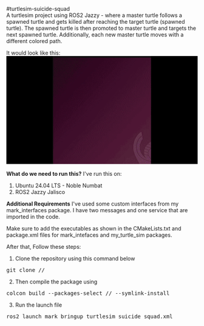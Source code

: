 #turtlesim-suicide-squad  
A turtlesim project using ROS2 Jazzy - where a master turtle follows a spawned turtle and gets killed after reaching the target turtle (spawned turtle). The spawned turtle is then promoted to master turtle and targets the next spawned turtle. Additionally, each new master turtle moves with a different colored path.

It would look like this:  
![Simulation Demo](media/Turtlesim_suicide_squad-ezgif.com-video-to-gif-converter.gif)

**What do we need to run this?**
I've run this on:
1. Ubuntu 24.04 LTS - Noble Numbat
2. ROS2 Jazzy Jalisco

**Additional Requirements**
I've used some custom interfaces from my mark_interfaces package. I have two messages and one service that are imported in the code.

Make sure to add the executables as shown in the CMakeLists.txt and package.xml files for mark_intefaces and my_turtle_sim packages.

After that, Follow these steps:

1. Clone the repository using this command below
<pre>git clone //</pre>
2. Then compile the package using
<pre>colcon build --packages-select // --symlink-install</pre>
3.  Run the launch file
<pre>ros2 launch mark_bringup turtlesim_suicide_squad.xml</pre>








